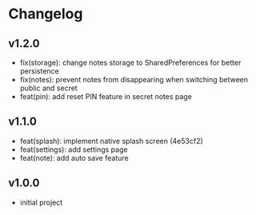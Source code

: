 # Changelog


## v1.2.0

- fix(storage): change notes storage to SharedPreferences for better persistence
- fix(notes): prevent notes from disappearing when switching between public and secret
- feat(pin): add reset PIN feature in secret notes page

## v1.1.0

- feat(splash): implement native splash screen (4e53cf2)
- feat(settings): add settings page
- feat(note): add auto save feature

## v1.0.0

- initial project
